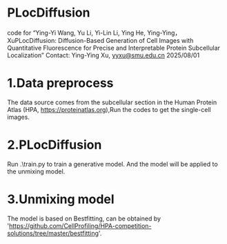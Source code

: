 # PLocDiffusion
code for “Ying-Yi Wang, Yu Li, Yi-Lin Li, Ying He, Ying-Ying，XuPLocDiffusion: Diffusion-Based Generation of Cell Images with Quantitative Fluorescence for Precise and Interpretable Protein Subcellular Localization”
Contact: Ying-Ying Xu, yyxu@smu.edu.cn 2025/08/01
# 1.Data preprocess
The data source comes from the subcellular section in the Human Protein Atlas (HPA, https://proteinatlas.org),Run the codes to get the single-cell images.
# 2.PLocDiffusion
Run .\train.py to train a generative model. And the model will be applied to the unmixing model.
# 3.Unmixing model
The model is based on Bestfitting, can be obtained by 'https://github.com/CellProfiling/HPA-competition-solutions/tree/master/bestfitting'.

